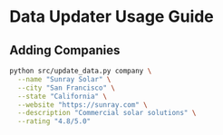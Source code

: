 # Data Updater Usage Guide

## Adding Companies
```bash
python src/update_data.py company \
  --name "Sunray Solar" \
  --city "San Francisco" \
  --state "California" \
  --website "https://sunray.com" \
  --description "Commercial solar solutions" \
  --rating "4.8/5.0"